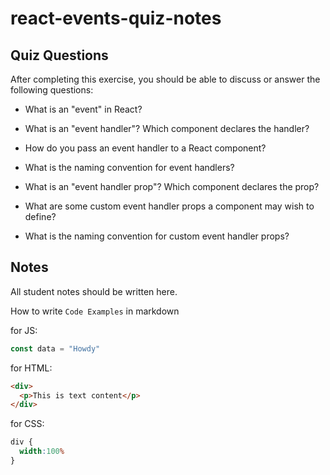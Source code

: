 # react-events-quiz-notes

## Quiz Questions

After completing this exercise, you should be able to discuss or answer the following questions:

- What is an "event" in React?

- What is an "event handler"? Which component declares the handler?

- How do you pass an event handler to a React component?

- What is the naming convention for event handlers?

- What is an "event handler prop"? Which component declares the prop?

- What are some custom event handler props a component may wish to define?

- What is the naming convention for custom event handler props?


## Notes

All student notes should be written here.


How to write `Code Examples` in markdown

for JS:
```javascript
const data = "Howdy"
```

for HTML:
```html
<div>
  <p>This is text content</p>
</div>
```

for CSS:
```css
div {
  width:100%
}
```
